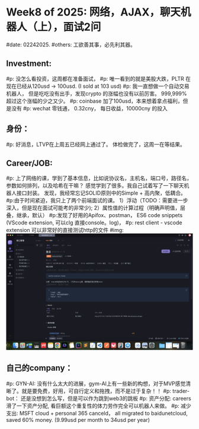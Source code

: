 <!-- 
This file will be used to generate the contents on the webpage, here are some rules and instructions: 

(will show in <div class="collapsible>)
#: will be h2title (will be an <h2></h2> tag for title, please see the example: )
#date: date  (will show under the title, <p class="date">date</p> ) 
#author: for author (<p class="author">Yuanfeng Li</p>)
#others: for some comments, or other msgs (<p class="comments">工欲善其事，必先利其器</p>)


(will show in <div class="under-collapsible>)
##: will be h3, 
###: will be h4
#p: will be a p before anyother # (hashtags)
#img: will be at the location and transform to a fixed width and height img. 


ATTENTION:
all <div class="blog-article> will be under <div class="blog-content">

Example: 
<div class="blog-article">
                <div class="collapsible opened">
                    <h2 class="date">Feb-16-2025</h2>
                    <p class="weekNo">Week7 of 2025</p>
                </div>

                <div class="under-collapsible">
                    <h3>Investment: </h3>
                    <p>
                        1. 卖飞，赚了但感觉亏了？（- PLTR，sold at $103，bought at 68 for $1000。） as of today-Feb/16/2025- 118.78。
                        earned 450$。sold all 12.5 shares。引发的思考，1）为什么会卖飞？2）为什么我没有阶段性止盈？3）造成fomo的root cause到底是什么？
                    </p>
                    <p>
                        2. BYD， bought at 70 sold at 71 earned
                        $2。AOTP：93.38。1）为什么会卖飞？-主要因为我看了两个月觉得一直萎靡不振。买的那天还幸运的开始涨价。但是由于天神之眼全面普及，投资者信心大增，我却没有遇见。
                    </p>
                    <p>
                        3. costco/walmart 都有类似的情况就不一一举例了。
                    </p>
                    
                    <h3>Career/Job: </h3>
                    <h4>
                        渡一课程:
                    </h4>
                    <p>
                        - 学习了函数，Js6，btml前段面试题目1）我的总结是什么？2）如果面试碰到原题，我能答出来并通过吗？
                    </p>

                    <h3>my personal company:</h3>
                    <p>
                        - how to help people to remember what they do today？
                    </p>
                    <p>
                        - add swim bar and ai to ask and aggregate all info into same databsse
                    </p>
                </div>
            </div>





 -->

# Week8 of 2025: 网络，AJAX，聊天机器人（上），面试2问
#date: 02242025.
#others: 工欲善其事，必先利其器。 


## Investment: 
#p: 没怎么看投资，这周都在准备面试，
#p: 唯一看到的就是美股大跌，PLTR 在现在已经从120usd -> 100usd. (I sold at 103 usd)
#p: 我一直想做一个自动交易机器人， 但是吃吃没有出手，发现crypto 的涨幅也没有以前厉害。 999,999% 超过这个涨幅的少之又少。 
#p: coinbase 加了100usd，本来想着拿点福利，但是没有
#p: wechat 零钱通， 0.32cny， 每日收益，10000cny 的投入

## 身份：
#p: 好消息，LTVP在上周五已经网上通过了。 体检做完了，这周一在等结果。


## Career/JOB: 
#p: 上了网络的课，学到了基本信息，比如说协议名，主机名，端口号，路径名，参数如何排列，以及哈希在干嘛？
感觉学到了很多。我自己试着写了一下聊天机器人接口封装。 发现，我经常忘记SOLID原则中的Simple + 高内聚，低耦合。 
#p:由于时间紧迫，我只上了两个前端面试的课。 1）浮动（TODO：需要进一步深入，但是现在面试可能考的非常少); 2）属性值的计算过程（明确声明值，层叠，继承，默认）
#p:发现了好用的Apifox、postman， ES6 code snippets (VScode extension, 可以clg 直接console。log)，
#p: rest client - vscode extension 可以非常好的直接测试http的文件
#img: ![apifox img](image.png)

## 自己的company：
#p: GYN-AI: 没有什么太大的进展，gym-AI上有一些新的构想，对于MVP感觉清晰了。就是要免费，好用，可自行定义和拖拽，而不是过于复杂！！
#p: trader-bot： 还是没想到怎么写，但是可以作为跳到web3的跳板
#p: 资产分配: careers 滑了一下资产分配, 看巨额这个重复性的体力劳作完全可以机器人来做。
#p: 减少支出: MSFT cloud + personal 365 canceld， all migrated to baidunetcloud, saved 60% money. (9.99usd per month to 34usd per year)



